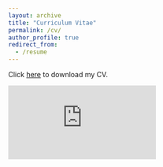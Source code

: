 ```yaml
---
layout: archive
title: "Curriculum Vitae"
permalink: /cv/
author_profile: true
redirect_from:
  - /resume
---
```

Click [here](https://letian-yin.github.io/files/CV_202406.pdf) to download my CV.

<embed src="https://letian-yin.github.io/files/CV_202406.pdf" type='application/pdf'/>
